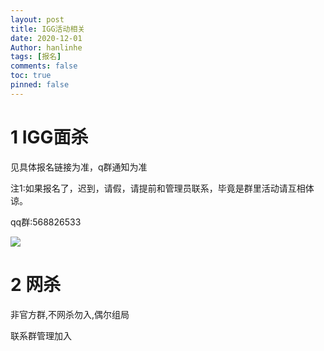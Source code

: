 ```yaml
---
layout: post
title: IGG活动相关
date: 2020-12-01
Author: hanlinhe 
tags: [报名]
comments: false
toc: true
pinned: false
---
```


# 1 IGG面杀

见具体报名链接为准，q群通知为准

注1:如果报名了，迟到，请假，请提前和管理员联系，毕竟是群里活动请互相体谅。

qq群:568826533

![](https://i.loli.net/2020/12/16/kJPVT5aWXGUyqmH.png)

# 2 网杀

非官方群,不网杀勿入,偶尔组局

联系群管理加入